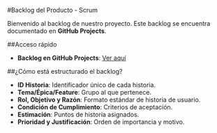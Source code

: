 #Backlog del Producto - Scrum

Bienvenido al backlog de nuestro proyecto. Este backlog se encuentra documentado en **GitHub Projects**.

##Acceso rápido
- **Backlog en GitHub Projects**: [Ver aquí](https://github.com/users/Chakerr/projects/11)

##¿Cómo está estructurado el backlog?
- **ID Historia**: Identificador único de cada historia.
- **Tema/Épica/Feature**: Grupo al que pertenece.
- **Rol, Objetivo y Razón**: Formato estándar de historia de usuario.
- **Condición de Cumplimiento**: Criterios de aceptación.
- **Estimación**: Puntos de historia asignados.
- **Prioridad y Justificación**: Orden de importancia y motivo.
